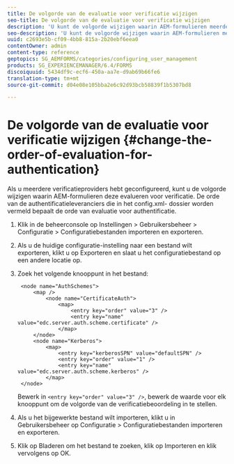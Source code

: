 ```yaml
---
title: De volgorde van de evaluatie voor verificatie wijzigen
seo-title: De volgorde van de evaluatie voor verificatie wijzigen
description: 'U kunt de volgorde wijzigen waarin AEM-formulieren meerdere verificatieproviders evalueren. '
seo-description: 'U kunt de volgorde wijzigen waarin AEM-formulieren meerdere verificatieproviders evalueren. '
uuid: c2693e5b-cf09-4bb8-815a-2b20ebf6eea0
contentOwner: admin
content-type: reference
geptopics: SG_AEMFORMS/categories/configuring_user_management
products: SG_EXPERIENCEMANAGER/6.4/FORMS
discoiquuid: 5434df9c-ecf6-450a-aa7e-d9ab69b66fe6
translation-type: tm+mt
source-git-commit: d04e08e105bba2e6c92d93bcb58839f1b5307bd8

---
```



# De volgorde van de evaluatie voor verificatie wijzigen {#change-the-order-of-evaluation-for-authentication}

Als u meerdere verificatieproviders hebt geconfigureerd, kunt u de volgorde wijzigen waarin AEM-formulieren deze evalueren voor verificatie. De orde van de authentificatieleveranciers die in het config.xml- dossier worden vermeld bepaalt de orde van evaluatie voor authentificatie.

1. Klik in de beheerconsole op Instellingen > Gebruikersbeheer > Configuratie > Configuratiebestanden importeren en exporteren.
1. Als u de huidige configuratie-instelling naar een bestand wilt exporteren, klikt u op Exporteren en slaat u het configuratiebestand op een andere locatie op.
1. Zoek het volgende knooppunt in het bestand:

   ```as3
    <node name="AuthSchemes"> 
        <map />  
            <node name="CertificateAuth"> 
                <map> 
                    <entry key="order" value="3" />  
                    <entry key="name" value="edc.server.auth.scheme.certificate" />  
                </map> 
        </node> 
        <node name="Kerberos"> 
            <map> 
                <entry key="kerberosSPN" value="defaultSPN" />  
                <entry key="order" value="1" />  
                <entry key="name" value="edc.server.auth.scheme.kerberos" />  
            </map> 
    </node>
   ```

   Bewerk in `<entry key="order" value="3" />`, bewerk de waarde voor elk knooppunt om de volgorde van de verificatiebeoordeling in te stellen.

1. Als u het bijgewerkte bestand wilt importeren, klikt u in Gebruikersbeheer op Configuratie > Configuratiebestanden importeren en exporteren.
1. Klik op Bladeren om het bestand te zoeken, klik op Importeren en klik vervolgens op OK.

